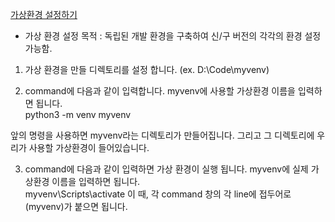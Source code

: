 [가상환경 설정하기](https://tutorial.djangogirls.org/ko/installation/)

- 가상 환경 설정 목적 : 독립된 개발 환경을 구축하여 신/구 버전의 각각의 환경 설정 가능함.

1. 가상 환경을 만들 디렉토리를 설정 합니다.
(ex. D:\Code\myvenv)

2. command에 다음과 같이 입력합니다. myvenv에 사용할 가상환경 이름을 입력하면 됩니다.<br>
    python3 -m venv myvenv 

앞의 명령을 사용하면 myvenv라는 디렉토리가 만들어집니다. 그리고 그 디렉토리에 우리가 사용할 가상환경이 들어있습니다. 

3. command에 다음과 같이 입력하면 가상 환경이 실행 됩니다. myvenv에 실제 가상환경 이름을 입력하면 됩니다. <br>
    myvenv\Scripts\activate
이 때, 각 command 창의 각 line에 접두어로 (myvenv)가 붙으면 됩니다.